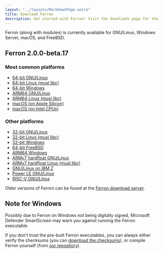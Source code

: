```yaml
---
layout: "../layouts/MarkdownPage.astro"
title: Download Ferron
description: Get started with Ferron! Visit the downloads page for the latest stable releases to find your perfect fit!
---
```


Ferron (along with modules) is currently available for GNU/Linux, Windows Server, macOS, and FreeBSD.

## Ferron 2.0.0-beta.17

### Most common platforms

- [64-bit GNU/Linux](https://dl.ferron.sh/2.0.0-beta.17/ferron-2.0.0-beta.17-x86_64-unknown-linux-gnu.zip)
- [64-bit Linux (musl libc)](https://dl.ferron.sh/2.0.0-beta.17/ferron-2.0.0-beta.17-x86_64-unknown-linux-musl.zip)
- [64-bit Windows](https://dl.ferron.sh/2.0.0-beta.17/ferron-2.0.0-beta.17-x86_64-pc-windows-msvc.zip)
- [ARM64 GNU/Linux](https://dl.ferron.sh/2.0.0-beta.17/ferron-2.0.0-beta.17-aarch64-unknown-linux-gnu.zip)
- [ARM64 Linux (musl libc)](https://dl.ferron.sh/2.0.0-beta.17/ferron-2.0.0-beta.17-aarch64-unknown-linux-musl.zip)
- [macOS (on Apple Silicon)](https://dl.ferron.sh/2.0.0-beta.17/ferron-2.0.0-beta.17-aarch64-apple-darwin.zip)
- [macOS (on Intel CPUs)](https://dl.ferron.sh/2.0.0-beta.17/ferron-2.0.0-beta.17-x86_64-apple-darwin.zip)

### Other platforms

- [32-bit GNU/Linux](https://dl.ferron.sh/2.0.0-beta.17/ferron-2.0.0-beta.17-i686-unknown-linux-gnu.zip)
- [32-bit Linux (musl libc)](https://dl.ferron.sh/2.0.0-beta.17/ferron-2.0.0-beta.17-i686-unknown-linux-musl.zip)
- [32-bit Windows](https://dl.ferron.sh/2.0.0-beta.17/ferron-2.0.0-beta.17-i686-pc-windows-msvc.zip)
- [64-bit FreeBSD](https://dl.ferron.sh/2.0.0-beta.17/ferron-2.0.0-beta.17-x86_64-unknown-freebsd.zip)
- [ARM64 Windows](https://dl.ferron.sh/2.0.0-beta.17/ferron-2.0.0-beta.17-aarch64-pc-windows-msvc.zip)
- [ARMv7 hardfloat GNU/Linux](https://dl.ferron.sh/2.0.0-beta.17/ferron-2.0.0-beta.17-armv7-unknown-linux-gnueabihf.zip)
- [ARMv7 hardfloat Linux (musl libc)](https://dl.ferron.sh/2.0.0-beta.17/ferron-2.0.0-beta.17-armv7-unknown-linux-musleabihf.zip)
- [GNU/Linux on IBM Z](https://dl.ferron.sh/2.0.0-beta.17/ferron-2.0.0-beta.17-s390x-unknown-linux-gnu.zip)
- [Power LE GNU/Linux](https://dl.ferron.sh/2.0.0-beta.17/ferron-2.0.0-beta.17-powerpc64le-unknown-linux-gnu.zip)
- [RISC-V GNU/Linux](https://dl.ferron.sh/2.0.0-beta.17/ferron-2.0.0-beta.17-riscv64gc-unknown-linux-gnu.zip)

Older versions of Ferron can be found at the [Ferron download server](https://dl.ferron.sh/).

## Note for Windows

Possibly due to Ferron on Windows not being digitally signed, Microsoft Defender SmartScreen may warn you against running the Ferron executable.

If you don't trust the pre-built Ferron executables, you can always either verify the checksums (you can [download the checksums](https://dl.ferron.sh/2.0.0-beta.17/ferron-2.0.0-beta.17.sha256sum)), or compile Ferron yourself (from [our repository](https://github.com/ferronweb/ferron)).
